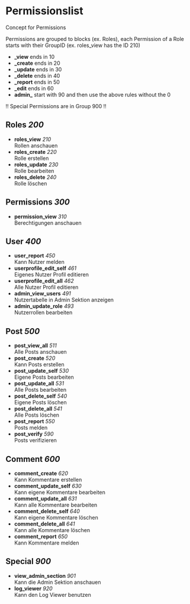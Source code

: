 # Permissionslist

Concept for Permissions

Permissions are grouped to blocks (ex. Roles), each Permission of a Role starts with their GroupID (ex. roles_view has the ID 210)

-   **\_view** ends in 10
-   **\_create** ends in 20
-   **\_update** ends in 30
-   **\_delete** ends in 40
-   **\_report** ends in 50
-   **\_edit** ends in 60
-   **admin\_** start with 90 and then use the above rules without the 0

!! Special Permissions are in Group 900 !!

## Roles _200_

-   **roles_view** _210_ <br> Rollen anschauen
-   **roles_create** _220_ <br> Rolle erstellen
-   **roles_update** _230_ <br> Rolle bearbeiten
-   **roles_delete** _240_ <br> Rolle löschen

## Permissions _300_

-   **permission_view** _310_ <br> Berechtigungen anschauen

## User _400_

-   **user_report** _450_ <br> Kann Nutzer melden
-   **userprofile_edit_self** _461_ <br> Eigenes Nutzer Profil editieren
-   **userprofile_edit_all** _462_ <br> Alle Nutzer Profil editieren
-   **admin_view_users** _491_ <br> Nutzertabelle in Admin Sektion anzeigen
-   **admin_update_role** _493_ <br> Nutzerrollen bearbeiten

## Post _500_

-   **post_view_all** _511_ <br> Alle Posts anschauen
-   **post_create** _520_ <br> Kann Posts erstellen
-   **post_update_self** _530_ <br> Eigene Posts bearbeiten
-   **post_update_all** _531_ <br> Alle Posts bearbeiten
-   **post_delete_self** _540_ <br> Eigene Posts löschen
-   **post_delete_all** _541_ <br> Alle Posts löschen
-   **post_report** _550_ <br> Posts melden
-   **post_verify** _590_ <br> Posts verifizieren

## Comment _600_

-   **comment_create** _620_ <br> Kann Kommentare erstellen
-   **comment_update_self** _630_ <br> Kann eigene Kommentare bearbeiten
-   **comment_update_all** _631_ <br> Kann alle Kommentare bearbeiten
-   **comment_delete_self** _640_ <br> Kann eigene Kommentare löschen
-   **comment_delete_all** _641_ <br> Kann alle Kommentare löschen
-   **comment_report** _650_ <br> Kann Kommentare melden

## Special _900_

-   **view_admin_section** _901_ <br> Kann die Admin Sektion anschauen
-   **log_viewer** _920_ <br> Kann den Log Viewer benutzen
